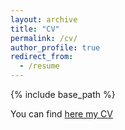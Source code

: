 ```yaml
---
layout: archive
title: "CV"
permalink: /cv/
author_profile: true
redirect_from:
  - /resume
---
```


{% include base_path %}

You can find [here my CV](https://e-alonsop.github.io/files/CV_EA_20231125.pdf) 

